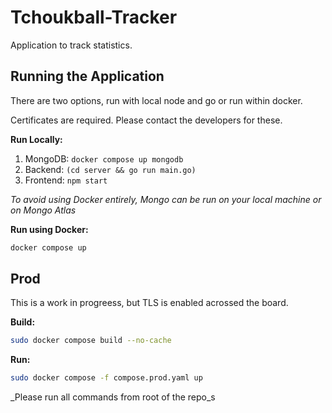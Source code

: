 # Tchoukball-Tracker

Application to track statistics.

## Running the Application

There are two options, run with local node and go or run within docker.

Certificates are required. Please contact the developers for these.

**Run Locally:**
1. MongoDB: `docker compose up mongodb`
1. Backend: `(cd server && go run main.go)`
1. Frontend: `npm start`

_To avoid using Docker entirely, Mongo can be run on your local machine or on Mongo Atlas_

**Run using Docker:**
```sh
docker compose up
```

## Prod

This is a work in progreess, but TLS is enabled acrossed the board.

**Build:**
```sh
sudo docker compose build --no-cache
```

**Run:**
```sh
sudo docker compose -f compose.prod.yaml up
```

_Please run all commands from root of the repo_s